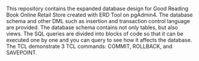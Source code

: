 This repository contains the expanded database design for Good Reading Book Online Retail Store created with ERD Tool on pgAdmin4. The database schema and other DML such as insertion and transaction control language are provided. The database schema contains not only tables, but also views. The SQL queries are divided into blocks of code so that it can be executed one by one and you can query to see how it affects the database. The TCL demonstrate 3 TCL commands: COMMIT, ROLLBACK, and SAVEPOINT.
